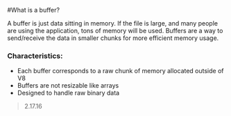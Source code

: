 #What is a buffer?

A buffer is just data sitting in memory. If the file is large, and many people are using the application, tons of memory will be used. Buffers are a way to send/receive the data in smaller chunks for more efficient memory usage.

### Characteristics:
+ Each buffer corresponds to a raw chunk of memory allocated outside of V8
+ Buffers are not resizable like arrays
+ Designed to handle raw binary data

> 2.17.16
